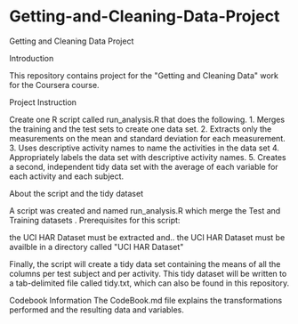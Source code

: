 # Getting-and-Cleaning-Data-Project
Getting and Cleaning Data Project


Introduction

This repository contains project for the "Getting and Cleaning Data" work for the  Coursera course.

Project Instruction

Create one R script called run_analysis.R that does the following. 1. Merges the training and the test sets to create one data set. 2. Extracts only the measurements on the mean and standard deviation for each measurement. 3. Uses descriptive activity names to name the activities in the data set 4. Appropriately labels the data set with descriptive activity names. 5. Creates a second, independent tidy data set with the average of each variable for each activity and each subject.


About the script and the tidy dataset

A script was created and named run_analysis.R which merge the Test and Training datasets . Prerequisites for this script:

the UCI HAR Dataset must be extracted and..
the UCI HAR Dataset must be availble in a directory called "UCI HAR Dataset"


Finally, the script will create a tidy data set containing the means of all the columns per test subject and per activity. This tidy dataset will be written to a tab-delimited file called tidy.txt, which can also be found in this repository.

Codebook Information
The CodeBook.md file explains the transformations performed and the resulting data and variables.
